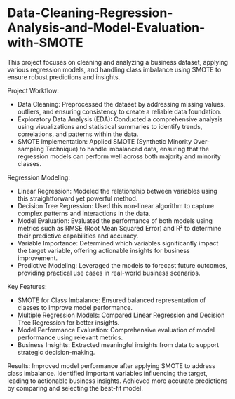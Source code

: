 # Data-Cleaning-Regression-Analysis-and-Model-Evaluation-with-SMOTE
This project focuses on cleaning and analyzing a business dataset, applying various regression models, and handling class imbalance using SMOTE to ensure robust predictions and insights.

Project Workflow:
- Data Cleaning: Preprocessed the dataset by addressing missing values, outliers, and ensuring consistency to create a reliable data foundation.
- Exploratory Data Analysis (EDA): Conducted a comprehensive analysis using visualizations and statistical summaries to identify trends, correlations, and patterns within the data.
- SMOTE Implementation: Applied SMOTE (Synthetic Minority Over-sampling Technique) to handle imbalanced data, ensuring that the regression models can perform well across both majority and minority classes.

Regression Modeling:
-  Linear Regression: Modeled the relationship between variables using this straightforward yet powerful method.
-  Decision Tree Regression: Used this non-linear algorithm to capture complex patterns and interactions in the data.
- Model Evaluation: Evaluated the performance of both models using metrics such as RMSE (Root Mean Squared Error) and R² to determine their predictive capabilities and accuracy.
- Variable Importance: Determined which variables significantly impact the target variable, offering actionable insights for business improvement.
- Predictive Modeling: Leveraged the models to forecast future outcomes, providing practical use cases in real-world business scenarios.

Key Features:
- SMOTE for Class Imbalance: Ensured balanced representation of classes to improve model performance.
- Multiple Regression Models: Compared Linear Regression and Decision Tree Regression for better insights.
- Model Performance Evaluation: Comprehensive evaluation of model performance using relevant metrics.
- Business Insights: Extracted meaningful insights from data to support strategic decision-making.

Results:
Improved model performance after applying SMOTE to address class imbalance.
Identified important variables influencing the target, leading to actionable business insights.
Achieved more accurate predictions by comparing and selecting the best-fit model.
